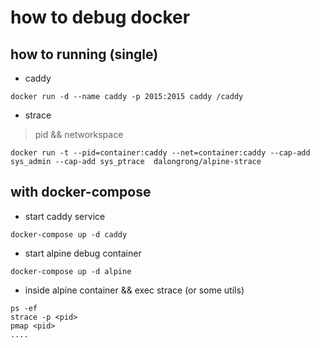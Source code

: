 # how to debug docker

## how to running  (single)

* caddy

```code
docker run -d --name caddy -p 2015:2015 caddy /caddy
```

* strace

> pid && networkspace

```code
docker run -t --pid=container:caddy --net=container:caddy --cap-add sys_admin --cap-add sys_ptrace  dalongrong/alpine-strace
```

## with docker-compose 

* start caddy service

```code
docker-compose up -d caddy
```

* start alpine debug container 

```code
docker-compose up -d alpine
```

* inside alpine container && exec strace (or some utils)

```code
ps -ef 
strace -p <pid>
pmap <pid>
....
```